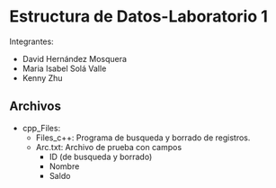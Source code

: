 # Estructura de Datos-Laboratorio 1
Integrantes:
 - David Hernández Mosquera
 - Maria Isabel Solá Valle
 - Kenny Zhu 

 ## Archivos
 - cpp_Files: 
    - Files_c++: Programa de  busqueda y borrado de registros.
    - Arc.txt: Archivo de prueba con campos
        - ID (de busqueda y borrado)
        - Nombre
        - Saldo 


